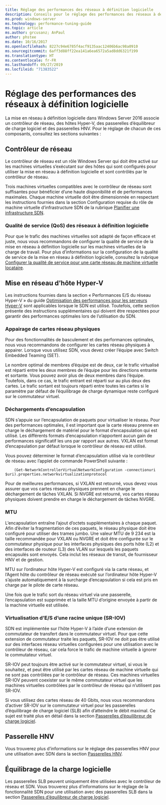```yaml
---
title: Réglage des performances des réseaux à définition logicielle
description: Conseils pour le réglage des performances des réseaux à définition logicielle
ms.prod: windows-server
ms.technology: performance-tuning-guide
ms.topic: article
ms.author: grcusanz; AnPaul
author: phstee
ms.date: 10/16/2017
ms.openlocfilehash: 8227c94e6785f4acf9135aac12406b6ac98a0910
ms.sourcegitcommit: 6aff3d88ff22ea141a6ea6572a5ad8dd6321f199
ms.translationtype: HT
ms.contentlocale: fr-FR
ms.lasthandoff: 09/27/2019
ms.locfileid: "71383522"
---
```

# <a name="performance-tuning-software-defined-networks"></a>Réglage des performances des réseaux à définition logicielle

La mise en réseau à définition logicielle dans Windows Server 2016 associe un contrôleur de réseau, des hôtes Hyper-V, des passerelles d’équilibreur de charge logiciel et des passerelles HNV.  Pour le réglage de chacun de ces composants, consultez les sections suivantes :

## <a name="network-controller"></a>Contrôleur de réseau

Le contrôleur de réseau est un rôle Windows Server qui doit être activé sur les machines virtuelles s’exécutant sur des hôtes qui sont configurés pour utiliser la mise en réseau à définition logicielle et sont contrôlés par le contrôleur de réseau.

Trois machines virtuelles compatibles avec le contrôleur de réseau sont suffisantes pour bénéficier d’une haute disponibilité et de performances maximales.  Chaque machine virtuelle doit être dimensionnée en respectant les instructions fournies dans la section Configuration requise du rôle de machine virtuelle d’infrastructure SDN de la rubrique [Planifier une infrastructure SDN](../../../../networking/sdn/plan/Plan-a-Software-Defined-Network-Infrastructure.md).

### <a name="sdn-quality-of-service-qos"></a>Qualité de service (QoS) des réseaux à définition logicielle

Pour que le trafic des machines virtuelles soit adapté de façon efficace et juste, nous vous recommandons de configurer la qualité de service de la mise en réseau à définition logicielle sur les machines virtuelles de la charge de travail.  Pour plus d’informations sur la configuration de la qualité de service de la mise en réseau à définition logicielle, consultez la rubrique [Configurer la qualité de service pour une carte réseau de machine virtuelle locataire](../../../../networking/sdn/manage/Configure-QoS-for-Tenant-VM-Network-Adapter.md).

## <a name="hyper-v-host-networking"></a>Mise en réseau d’hôte Hyper-V

Les instructions fournies dans la section « Performances E/S du réseau Hyper-V » du guide [Optimisation des performances pour les serveurs Hyper-V](../../role/remote-desktop/session-hosts.md) sont applicables lorsque le SDN est utilisé. Toutefois, cette section présente des instructions supplémentaires qui doivent être respectées pour garantir des performances optimales lors de l’utilisation du SDN.

### <a name="physical-network-adapter-nic-teaming"></a>Appairage de cartes réseau physiques

Pour des fonctionnalités de basculement et des performances optimales, nous vous recommandons de configurer les cartes réseau physiques à appairer.  Lorsque vous utilisez SDN, vous devez créer l’équipe avec Switch Embedded Teaming (SET).  

Le nombre optimal de membres d’équipe est de deux, car le trafic virtualisé est réparti entre les deux membres de l’équipe pour les directions entrante et sortante.  Vous pouvez avoir plus de deux membres dans l’équipe. Toutefois, dans ce cas, le trafic entrant est réparti sur au plus deux des cartes.  Le trafic sortant est toujours réparti entre toutes les cartes si le paramètre par défaut de l’équilibrage de charge dynamique reste configuré sur le commutateur virtuel.


### <a name="encapsulation-offloads"></a>Déchargements d’encapsulation

SDN s’appuie sur l’encapsulation de paquets pour virtualiser le réseau.  Pour des performances optimales, il est important que la carte réseau prenne en charge le déchargement de matériel pour le format d’encapsulation qui est utilisé.  Les différents formats d’encapsulation n’apportent aucun gain de performances significatif les uns par rapport aux autres.  VXLAN est format d’encapsulation par défaut lorsque le contrôleur de réseau est utilisé.

Vous pouvez déterminer le format d’encapsulation utilisé via le contrôleur de réseau avec l’applet de commande PowerShell suivante :

``` syntax
    (Get-NetworkControllerVirtualNetworkConfiguration -connectionuri $uri).properties.networkvirtualizationprotocol
```

Pour de meilleures performances, si VXLAN est retourné, vous devez vous assurer que vos cartes réseau physiques prennent en charge le déchargement de tâches VXLAN.  Si NVGRE est retourné, vos cartes réseau physiques doivent prendre en charge le déchargement de tâches NVGRE.

### <a name="mtu"></a>MTU

L’encapsulation entraîne l’ajout d’octets supplémentaires à chaque paquet.  Afin d’éviter la fragmentation de ces paquets, le réseau physique doit être configuré pour utiliser des trames jumbo.  Une valeur MTU de 9 234 est la taille recommandée pour VXLAN ou NVGRE et doit être configurée sur le commutateur physique pour les interfaces physiques des ports hôte (L2) et des interfaces de routeur (L3) des VLAN sur lesquels les paquets encapsulés sont envoyés.  Cela inclut les réseaux de transit, de fournisseur HNV et de gestion.

MTU sur l’ordinateur hôte Hyper-V est configuré via la carte réseau, et l’Agent hôte du contrôleur de réseau exécuté sur l’ordinateur hôte Hyper-V s’ajuste automatiquement à la surcharge d’encapsulation si cela est pris en charge par le pilote de carte réseau.  

Une fois que le trafic sort du réseau virtuel via une passerelle, l’encapsulation est supprimée et la taille MTU d’origine envoyée à partir de la machine virtuelle est utilisée.

### <a name="single-root-io-virtualization-sr-iov"></a>Virtualisation d’E/S d’une racine unique (SR-IOV)

SDN est implémentée sur l’hôte Hyper-V à l’aide d’une extension de commutateur de transfert dans le commutateur virtuel.  Pour que cette extension de commutateur traite les paquets, SR-IOV ne doit pas être utilisé sur des interfaces réseau virtuelles configurées pour une utilisation avec le contrôleur de réseau, car cela force le trafic de machine virtuelle à ignorer le commutateur virtuel.

SR-IOV peut toujours être activé sur le commutateur virtuel, si vous le souhaitez, et peut être utilisé par les cartes réseau de machine virtuelle qui ne sont pas contrôlées par le contrôleur de réseau.  Ces machines virtuelles SR-IOV peuvent coexister sur le même commutateur virtuel que les machines virtuelles contrôlées par le contrôleur de réseau qui n’utilisent pas SR-IOV.

Si vous utilisez des cartes réseau de 40 Gbits, nous vous recommandons d’activer SR-IOV sur le commutateur virtuel pour les passerelles d’équilibrage de charge logiciel (SLB) afin d’atteindre le débit maximal.  Ce sujet est traité plus en détail dans la section [Passerelles d’équilibreur de charge logiciel](slb-gateway-performance.md).

## <a name="hnv-gateways"></a>Passerelle HNV

Vous trouverez plus d’informations sur le réglage des passerelles HNV pour une utilisation avec SDN dans la section [Passerelles HNV](hnv-gateway-performance.md).

## <a name="software-load-balancer-slb"></a>Équilibrage de la charge logicielle

Les passerelles SLB peuvent uniquement être utilisées avec le contrôleur de réseau et SDN.  Vous trouverez plus d’informations sur le réglage de la fonctionnalité SDN pour une utilisation avec des passerelles SLB dans la section [Passerelles d’équilibreur de charge logiciel](slb-gateway-performance.md).
